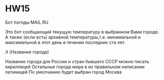 # HW15
Бот погоды MAIL.RU

Это бот сообщающий текущую температуру в выбранном Вами городе. А также (если есть) архивной температуры,т.е. минимальной и максимальной в этот день в течении последних ста лет. 

/t  (Название города) 

Название города для России и стран бывшего СССР можно писать кириллицей
Остальные города мира в их правильном написании латиницей
По умолчанию будет выбран город Москва
